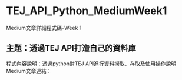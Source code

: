 # TEJ_API_Python_MediumWeek1
Medium文章詳細程式碼-Week 1

## 主題：透過TEJ API打造自己的資料庫
程式內容說明：透過python對TEJ API進行資料撈取、存取及使用操作說明
Medium文章連結：
